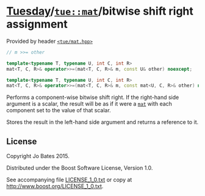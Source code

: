 [Tuesday](../../../README.md)/[`tue::mat`](../../headers/mat.md)/bitwise shift right assignment
===============================================================================================
Provided by header [`<tue/mat.hpp>`](../../headers/mat.md)

```c++
// m >>= other

template<typename T, typename U, int C, int R>
mat<T, C, R>& operator>>=(mat<T, C, R>& m, const U& other) noexcept;

template<typename T, typename U, int C, int R>
mat<T, C, R>& operator>>=(mat<T, C, R>& m, const mat<U, C, R>& other) noexcept;
```

Performs a component-wise bitwise shift right. If the right-hand side argument
is a scalar, the result will be as if it were a [`mat`](../../headers/mat.md)
with each component set to the value of that scalar.

Stores the result in the left-hand side argument and returns a reference to it.

License
-------
Copyright Jo Bates 2015.

Distributed under the Boost Software License, Version 1.0.

See accompanying file [LICENSE_1_0.txt](../../../LICENSE_1_0.txt) or copy at
http://www.boost.org/LICENSE_1_0.txt.
